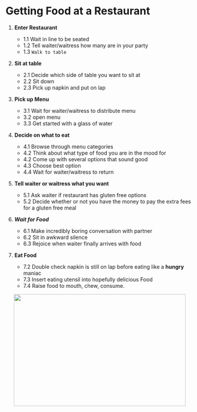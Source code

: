 # Getting Food at a Restaurant

1. **Enter Restaurant**
    - 1.1 Wait in line to be seated
    - 1.2 Tell waiter/waitress how many are in your party
    - 1.3 `Walk to table`

1. **Sit at table**
    - 2.1 Decide which side of table you want to sit at
    - 2.2 Sit down
    - 2.3 Pick up napkin and put on lap

1. **Pick up Menu**
    - 3.1 Wait for waiter/waitress to distribute menu
    - 3.2 open menu
    - 3.3 Get started with a glass of water

1. **Decide on what to eat**
    - 4.1 Browse through menu categories
    - 4.2 Think about what type of food you are in the mood for
    - 4.2 Come up with several options that sound good
    - 4.3 Choose best option
    - 4.4 Wait for waiter/waitress to return

1. **Tell waiter or waitress what you want**
    - 5.1 Ask waiter if restaurant has gluten free options
    - 5.2 Decide whether or not you have the money to pay the extra fees for a gluten free meal

1. **_Wait for Food_**
    - 6.1 Make incredibly boring conversation with partner
    - 6.2 Sit in awkward silence
    - 6.3 Rejoice when waiter finally arrives with food

1. **Eat Food**
    - 7.2 Double check napkin is still on lap before eating like a **hungry** maniac
    - 7.3 Insert eating utensil into hopefully delicious Food
    - 7.4 Raise food to mouth, chew, consume.

<p align="center">
  <img width="460" height="300" src="https://encrypted-tbn0.gstatic.com/images?q=tbn:ANd9GcTQ5cIwlcr31GRr6xfQ5R1v8ExZwkpw9dmDTBLTja-djgqH93Gw0g">
</p>
